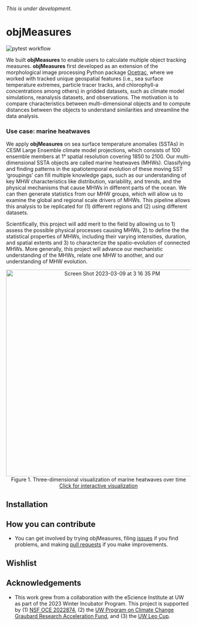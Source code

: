 *This is under development.*

# objMeasures

![pytest workflow](https://github.com/CassiaCai/marine_heatwaves/actions/workflows/pytest.yml/badge.svg)

We built **objMeasures** to enable users to calculate multiple object tracking measures. **objMeasures** first developed as an extension of the morphological image processing Python package [Ocetrac](https://github.com/ocetrac/ocetrac), where we worked with tracked unique geospatial features (i.e., sea surface temperature extremes, particle tracer tracks, and chlorophyll-a concentrations among others) in gridded datasets, such as climate model simulations, reanalysis datasets, and observations. The motivation is to compare characteristics between multi-dimensional objects and to compute distances between the objects to understand similarities and streamline the data analysis. 

### Use case: marine heatwaves
We apply **objMeasures** on sea surface temperature anomalies (SSTAs) in CESM Large Ensemble climate model projections, which consists of 100 ensemble members at 1° spatial resolution covering 1850 to 2100. Our multi-dimensional SSTA objects are called marine heatwaves (MHWs). Classifying and finding patterns in the spatiotemporal evolution of these moving SST ‘groupings’ can fill multiple knowledge gaps, such as our understanding of key MHW characteristics like distribution, variability, and trends, and the physical mechanisms that cause MHWs in different parts of the ocean. We can then generate statistics from our MHW groups, which will allow us to examine the global and regional scale drivers of MHWs. This pipeline allows this analysis to be replicated for (1) different regions and (2) using different datasets. 

Scientifically, this project will add merit to the field by allowing us to 1) assess the possible physical processes causing MHWs, 2) to define the the statistical properties of MHWs, including their varying intensities, duration, and spatial extents and 3) to characterize the spatio-evolution of connected MHWs. More generally, this project will advance our mechanistic understanding of the MHWs, relate one MHW to another, and our understanding of MHW evolution.

<div align="center">
<img width="563" alt="Screen Shot 2023-03-09 at 3 16 35 PM" src="https://user-images.githubusercontent.com/52092892/224192104-45acd60f-f071-4b9c-9173-edd3e1c2377e.png">
</div>
<div align="center">
Figure 1. Three-dimensional visualization of marine heatwaves over time
</div>

<div align="center">
  <a href="https://raw.githubusercontent.com/CassiaCai/marine_heatwaves/main/figures/threedviz.html">
    Click for interactive visualization
  </a>
</div>

## Installation

## How you can contribute
- You can get involved by trying objMeasures, filing [issues](https://github.com/CassiaCai/marine_heatwaves/issues) if you find problems, and making [pull requests](https://github.com/CassiaCai/marine_heatwaves/pulls) if you make improvements.

## Wishlist

## Acknowledgements
- This work grew from a collaboration with the eScience Institute at UW as part of the 2023 Winter Incubator Program. This project is supported by (1) [NSF OCE 2022874](https://www.nsf.gov/awardsearch/showAward?AWD_ID=2022874&HistoricalAwards=false), (2) the [UW Program on Climate Change Graubard Research Acceleration Fund](https://pcc.uw.edu/research/funding-opportunities/), and (3) the [UW Leo Cup](https://www.ocean.washington.edu/story/Leo_Cup).
